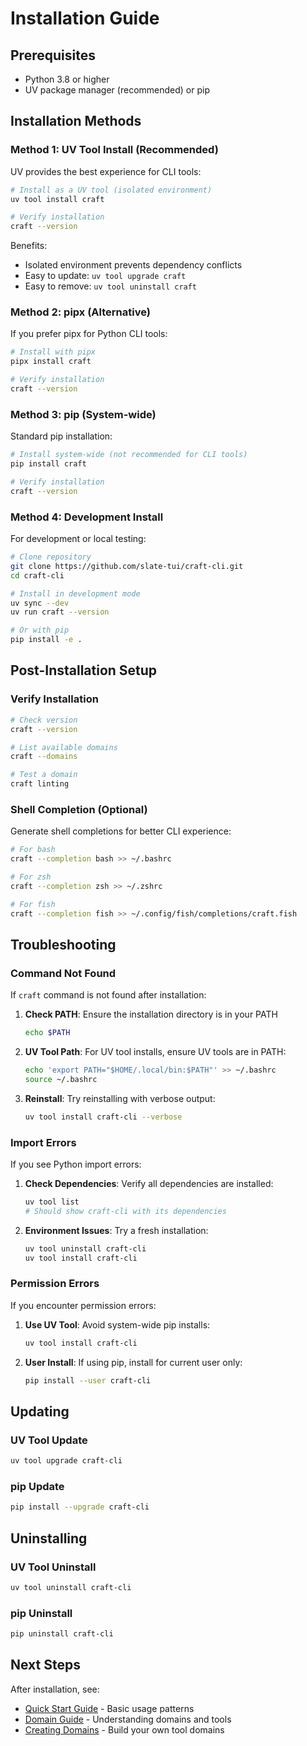 # Installation Guide

## Prerequisites

- Python 3.8 or higher
- UV package manager (recommended) or pip

## Installation Methods

### Method 1: UV Tool Install (Recommended)

UV provides the best experience for CLI tools:

```bash
# Install as a UV tool (isolated environment)
uv tool install craft

# Verify installation
craft --version
```

Benefits:
- Isolated environment prevents dependency conflicts
- Easy to update: `uv tool upgrade craft`
- Easy to remove: `uv tool uninstall craft`

### Method 2: pipx (Alternative)

If you prefer pipx for Python CLI tools:

```bash
# Install with pipx
pipx install craft

# Verify installation
craft --version
```

### Method 3: pip (System-wide)

Standard pip installation:

```bash
# Install system-wide (not recommended for CLI tools)
pip install craft

# Verify installation  
craft --version
```

### Method 4: Development Install

For development or local testing:

```bash
# Clone repository
git clone https://github.com/slate-tui/craft-cli.git
cd craft-cli

# Install in development mode
uv sync --dev
uv run craft --version

# Or with pip
pip install -e .
```

## Post-Installation Setup

### Verify Installation

```bash
# Check version
craft --version

# List available domains
craft --domains

# Test a domain
craft linting
```

### Shell Completion (Optional)

Generate shell completions for better CLI experience:

```bash
# For bash
craft --completion bash >> ~/.bashrc

# For zsh  
craft --completion zsh >> ~/.zshrc

# For fish
craft --completion fish >> ~/.config/fish/completions/craft.fish
```

## Troubleshooting

### Command Not Found

If `craft` command is not found after installation:

1. **Check PATH**: Ensure the installation directory is in your PATH
   ```bash
   echo $PATH
   ```

2. **UV Tool Path**: For UV tool installs, ensure UV tools are in PATH:
   ```bash
   echo 'export PATH="$HOME/.local/bin:$PATH"' >> ~/.bashrc
   source ~/.bashrc
   ```

3. **Reinstall**: Try reinstalling with verbose output:
   ```bash
   uv tool install craft-cli --verbose
   ```

### Import Errors

If you see Python import errors:

1. **Check Dependencies**: Verify all dependencies are installed:
   ```bash
   uv tool list
   # Should show craft-cli with its dependencies
   ```

2. **Environment Issues**: Try a fresh installation:
   ```bash
   uv tool uninstall craft-cli
   uv tool install craft-cli
   ```

### Permission Errors

If you encounter permission errors:

1. **Use UV Tool**: Avoid system-wide pip installs:
   ```bash
   uv tool install craft-cli
   ```

2. **User Install**: If using pip, install for current user only:
   ```bash
   pip install --user craft-cli
   ```

## Updating

### UV Tool Update
```bash
uv tool upgrade craft-cli
```

### pip Update
```bash
pip install --upgrade craft-cli
```

## Uninstalling

### UV Tool Uninstall
```bash
uv tool uninstall craft-cli
```

### pip Uninstall
```bash
pip uninstall craft-cli
```

## Next Steps

After installation, see:
- [Quick Start Guide](quickstart.md) - Basic usage patterns
- [Domain Guide](domains.md) - Understanding domains and tools
- [Creating Domains](creating-domains.md) - Build your own tool domains
